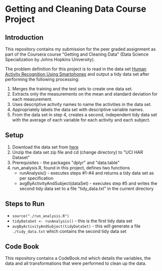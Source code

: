# Getting and Cleaning Data Course Project

## Introduction
This repository contains my submission for the peer graded assignment as part of the Coursera course "Getting and Cleaning Data" (Data Science Specialization by Johns Hopkins University).

The problem definition for this project is to read in the data set [Human Activity Recognition Using Smartphones](http://archive.ics.uci.edu/ml/datasets/Human+Activity+Recognition+Using+Smartphones) and output a tidy data set after performing the following processing:

1. Merges the training and the test sets to create one data set.
2. Extracts only the measurements on the mean and standard deviation for each measurement.
3. Uses descriptive activity names to name the activities in the data set.
4. Appropriately labels the data set with descriptive variable names.
5. From the data set in step 4, creates a second, independent tidy data set with the average of each variable for each activity and each subject.

## Setup
1. Download the data set from [here](https://d396qusza40orc.cloudfront.net/getdata%2Fprojectfiles%2FUCI%20HAR%20Dataset.zip)
2. Unzip the data set zip file and cd (change directory) to "UCI HAR Dataset"
3. Prerequisites - the packages "dplyr" and "data.table"
4. run_analysis.R, found in this project, defines two functions
    + runAnalysis() - executes steps #1-#4 and returns a tidy data set as per specification
    + avgByActivityAndSubject(dataSet) - executes step #5 and writes the second tidy data set to a file "tidy_data.txt" in the current directory

## Steps to Run
* `source("./run_analysis.R")`
* `tidyDataSet <- runAnalysis()` - this is the first tidy data set
* `avgByActivityAndSubject(tidyDataSet)` - this will generate a file `./tidy_data.txt` which contains the second tidy data set

## Code Book
This repository contains a CodeBook.md which details the variables, the data and all transformations that were performed to clean up the data.
